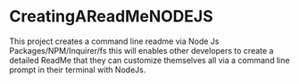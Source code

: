 # CreatingAReadMeNODEJS
This project creates a command line readme via Node Js Packages/NPM/Inquirer/fs this will enables other developers to create a detailed ReadMe that they can customize themselves all via a command line prompt in their terminal with NodeJs.
